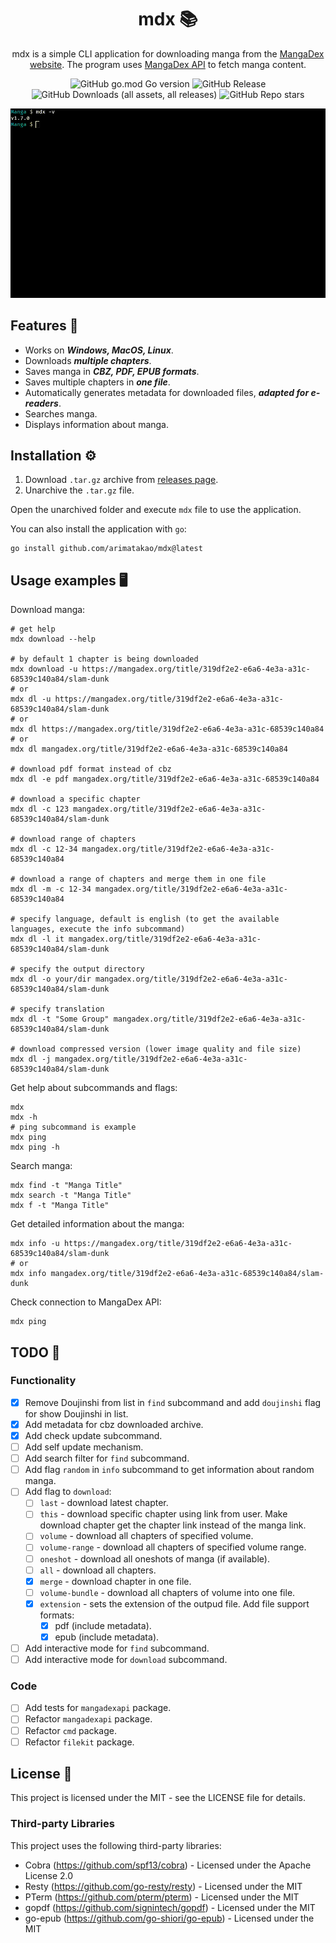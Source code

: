 <div align="center">

# mdx 📚

mdx is a simple CLI application for downloading manga from the [MangaDex website](https://mangadex.org/). The program uses [MangaDex API](https://api.mangadex.org/docs/) to fetch manga content.

![GitHub go.mod Go version](https://img.shields.io/github/go-mod/go-version/arimatakao/mdx)
![GitHub Release](https://img.shields.io/github/v/release/arimatakao/mdx)
![GitHub Downloads (all assets, all releases)](https://img.shields.io/github/downloads/arimatakao/mdx/total)
![GitHub Repo stars](https://img.shields.io/github/stars/arimatakao/mdx)

![demo v1.4.0](./.github/assets/demo.gif)

</div>

## Features 💫

- Works on ***Windows, MacOS, Linux***.
- Downloads ***multiple chapters***.
- Saves manga in ***CBZ, PDF, EPUB formats***.
- Saves multiple chapters in ***one file***.
- Automatically generates metadata for downloaded files, ***adapted for e-readers***.
- Searches manga.
- Displays information about manga.

## Installation ⚙️

1. Download `.tar.gz` archive from [releases page](https://github.com/arimatakao/mdx/releases).
2. Unarchive the `.tar.gz` file.

Open the unarchived folder and execute `mdx` file to use the application.

You can also install the application with `go`:

```
go install github.com/arimatakao/mdx@latest
```

## Usage examples️ 🖥️

Download manga:

```shell
# get help
mdx download --help

# by default 1 chapter is being downloaded
mdx download -u https://mangadex.org/title/319df2e2-e6a6-4e3a-a31c-68539c140a84/slam-dunk
# or
mdx dl -u https://mangadex.org/title/319df2e2-e6a6-4e3a-a31c-68539c140a84/slam-dunk
# or
mdx dl https://mangadex.org/title/319df2e2-e6a6-4e3a-a31c-68539c140a84
# or
mdx dl mangadex.org/title/319df2e2-e6a6-4e3a-a31c-68539c140a84

# download pdf format instead of cbz
mdx dl -e pdf mangadex.org/title/319df2e2-e6a6-4e3a-a31c-68539c140a84

# download a specific chapter
mdx dl -c 123 mangadex.org/title/319df2e2-e6a6-4e3a-a31c-68539c140a84/slam-dunk

# download range of chapters
mdx dl -c 12-34 mangadex.org/title/319df2e2-e6a6-4e3a-a31c-68539c140a84

# download a range of chapters and merge them in one file
mdx dl -m -c 12-34 mangadex.org/title/319df2e2-e6a6-4e3a-a31c-68539c140a84

# specify language, default is english (to get the available languages, execute the info subcommand)
mdx dl -l it mangadex.org/title/319df2e2-e6a6-4e3a-a31c-68539c140a84/slam-dunk

# specify the output directory
mdx dl -o your/dir mangadex.org/title/319df2e2-e6a6-4e3a-a31c-68539c140a84/slam-dunk

# specify translation
mdx dl -t "Some Group" mangadex.org/title/319df2e2-e6a6-4e3a-a31c-68539c140a84/slam-dunk

# download compressed version (lower image quality and file size)
mdx dl -j mangadex.org/title/319df2e2-e6a6-4e3a-a31c-68539c140a84/slam-dunk
```

Get help about subcommands and flags:

```shell
mdx
mdx -h
# ping subcommand is example
mdx ping
mdx ping -h
```

Search manga:

```shell
mdx find -t "Manga Title"
mdx search -t "Manga Title"
mdx f -t "Manga Title"
```

Get detailed information about the manga:

```shell
mdx info -u https://mangadex.org/title/319df2e2-e6a6-4e3a-a31c-68539c140a84/slam-dunk
# or
mdx info mangadex.org/title/319df2e2-e6a6-4e3a-a31c-68539c140a84/slam-dunk
```

Check connection to MangaDex API:

```shell
mdx ping
```

## TODO 📌

### Functionality

- [X] Remove Doujinshi from list in `find` subcommand and add `doujinshi` flag for show Doujinshi in list.
- [X] Add metadata for cbz downloaded archive.
- [X] Add check update subcommand.
- [ ] Add self update mechanism.
- [ ] Add search filter for `find` subcommand.
- [ ] Add flag `random` in `info` subcommand to get information about random manga.
- [ ] Add flag to `download`:
    - [ ] `last` - download latest chapter.
    - [ ] `this` - download specific chapter using link from user. Make download chapter get the chapter link instead of the manga link.
    - [ ] `volume` - download all chapters of specified volume.
    - [ ] `volume-range` - download all chapters of specified volume range.
    - [ ] `oneshot` - download all oneshots of manga (if available).
    - [ ] `all` - download all chapters.
    - [X] `merge` - download chapter in one file.
    - [ ] `volume-bundle` - download all chapters of volume into one file.
    - [X] `extension` - sets the extension of the outpud file. Add file support formats:
        - [X] pdf (include metadata).
        - [X] epub (include metadata).
- [ ] Add interactive mode for `find` subcommand.
- [ ] Add interactive mode for `download` subcommand.

### Code

- [ ] Add tests for `mangadexapi` package.
- [ ] Refactor `mangadexapi` package.
- [ ] Refactor `cmd` package.
- [ ] Refactor `filekit` package.

## License 📜

This project is licensed under the MIT - see the LICENSE file for details.

### Third-party Libraries

This project uses the following third-party libraries:

- Cobra (https://github.com/spf13/cobra) - Licensed under the Apache License 2.0
- Resty (https://github.com/go-resty/resty) - Licensed under the MIT
- PTerm (https://github.com/pterm/pterm) - Licensed under the MIT
- gopdf (https://github.com/signintech/gopdf) - Licensed under the MIT
- go-epub (https://github.com/go-shiori/go-epub) - Licensed under the MIT
